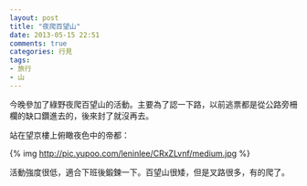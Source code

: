 ```yaml
---
layout: post
title: "夜爬百望山"
date: 2013-05-15 22:51
comments: true
categories: 行見
tags:
- 旅行
- 山
---
```

今晚參加了綠野夜爬百望山的活動。主要為了認一下路，以前逃票都是從公路旁柵欄的缺口鑽進去的，後來封了就沒再去。

站在望京樓上俯瞰夜色中的帝都：

{% img http://pic.yupoo.com/leninlee/CRxZLvnf/medium.jpg %}

活動強度很低，適合下班後鍛鍊一下。百望山很矮，但是叉路很多，有的爬了。
